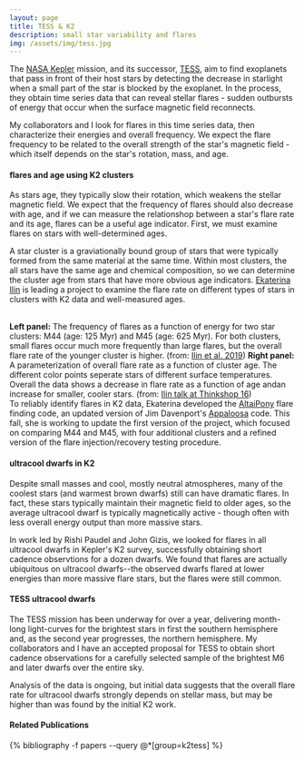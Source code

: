 ```yaml
---
layout: page
title: TESS & K2
description: small star variability and flares
img: /assets/img/tess.jpg
---
```


The [NASA Kepler](https://www.nasa.gov/mission_pages/kepler/main/index.html) mission, and its successor, [TESS](https://www.nasa.gov/tess-transiting-exoplanet-survey-satellite), aim to find exoplanets that pass in front of their host stars by detecting the decrease in starlight when a small part of the star is blocked by the exoplanet. In the process, they obtain time series data that can reveal stellar flares - sudden outbursts of energy that occur when the surface magnetic field reconnects. 

My collaborators and I look for flares in this time series data, then characterize their energies and overall frequency. We expect the flare frequency to be related to the overall strength of the star's magnetic field - which itself depends on the star's rotation, mass, and age. 

#### flares and age using K2 clusters

As stars age, they typically slow their rotation, which weakens the stellar magnetic field. We expect that the frequency of flares should also decrease with age, and if we can measure the relationshop between a star's flare rate and its age, flares can be a useful age indicator. First, we must examine flares on stars with well-determined ages. 

A star cluster is a graviationally bound group of stars that were typically formed from the same material at the same time. Within most clusters, the all stars have the same age and chemical composition, so we can determine the cluster age from stars that have more obvious age indicators. [Ekaterina Ilin](https://ekaterinailin.github.io/) is leading a project to examine the flare rate on different types of stars in clusters with K2 data and well-measured ages. 

<div class="img_row">
    <img class="col half left" src="{{ site.baseurl }}/assets/img/FFDtwo.png" alt="" title="normalized emission lines during a large flare"/>
    <img class="col half left" src="{{ site.baseurl }}/assets/img/allflare.png" alt="" title="height of formation of emission lines"/>
</div>
<div class="col three caption" style="float: right">
<b>Left panel:</b> The frequency of flares as a function of energy for two star clusters: M44 (age: 125 Myr) and M45 (age: 625 Myr). For both clusters, small flares occur much more frequently than large flares, but the overall flare rate of the younger cluster is higher. (from: <a href='https://ui.adsabs.harvard.edu/abs/2019A%26A...622A.133I/abstract'>Ilin et al. 2019</a>)
<b>Right panel:</b> A parameterization of overall flare rate as a function of cluster age. The different color points seperate stars of different surface temperatures. Overall the data shows a decrease in flare rate as a function of age andan increase for smaller, cooler stars. (from: <a href='https://speakerdeck.com/ekaterinailin/k2-and-tess'>Ilin talk at Thinkshop 16</a>)
</div>

To reliably identify flares in K2 data, Ekaterina developed the [AltaiPony](https://altaipony.readthedocs.io/en/latest/) flare finding code, an updated version of Jim Davenport's [Appaloosa](https://github.com/jradavenport/appaloosa) code. This fall, she is working to update the first version of the project, which focused on comparing M44 and M45, with four additional clusters and a refined version of the flare injection/recovery testing procedure. 


#### ultracool dwarfs in K2

Despite small masses and cool, mostly neutral atmospheres, many of the coolest stars (and warmest brown dwarfs) still can have dramatic flares. In fact, these stars typically maintain their magnetic field to older ages, so the average ultracool dwarf is typically magnetically active - though often with less overall energy output than more massive stars.  

In work led by Rishi Paudel and John Gizis, we looked for flares in all ultracool dwarfs in Kepler's K2 survey, successfully obtaining short cadence observtions for a dozen dwarfs. We found that flares are actually ubiquitous on ultracool dwarfs--the observed dwarfs flared at lower energies than more massive flare stars, but the flares were still common. 

#### TESS ultracool dwarfs

The TESS mission has been underway for over a year, delivering month-long light-curves for the brightest stars in first the southern hemisphere and, as the second year progresses, the northern hemisphere. My collaborators and I have an accepted proposal for TESS to obtain short cadence observations for a carefully selected sample of the brightest M6 and later dwarfs over the entire sky. 

Analysis of the data is ongoing, but initial data suggests that the overall flare rate for ultracool dwarfs strongly depends on stellar mass, but may be higher than was found by the initial K2 work. 

#### Related Publications

{% bibliography -f papers --query @*[group=k2tess] %}